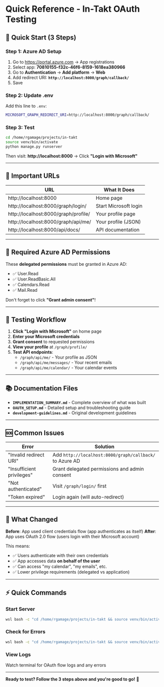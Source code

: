 # Quick Reference - In-Takt OAuth Testing

## 🚀 Quick Start (3 Steps)

### Step 1: Azure AD Setup
1. Go to https://portal.azure.com → App registrations
2. Select app: **70810155-f32c-46f6-8159-1618ea380966**
3. Go to **Authentication** → **Add platform** → **Web**
4. Add redirect URI: **`http://localhost:8000/graph/callback/`**
5. Save

### Step 2: Update .env
Add this line to `.env`:
```bash
MICROSOFT_GRAPH_REDIRECT_URI=http://localhost:8000/graph/callback/
```

### Step 3: Test
```bash
cd /home/rgamage/projects/in-takt
source venv/bin/activate
python manage.py runserver
```

Then visit: **http://localhost:8000** → Click **"Login with Microsoft"**

---

## 📍 Important URLs

| URL | What It Does |
|-----|--------------|
| http://localhost:8000 | Home page |
| http://localhost:8000/graph/login/ | Start Microsoft login |
| http://localhost:8000/graph/profile/ | Your profile page |
| http://localhost:8000/graph/api/me/ | Your profile (JSON) |
| http://localhost:8000/api/docs/ | API documentation |

---

## 🔑 Required Azure AD Permissions

These **delegated permissions** must be granted in Azure AD:
- ✅ User.Read
- ✅ User.ReadBasic.All
- ✅ Calendars.Read
- ✅ Mail.Read

Don't forget to click **"Grant admin consent"**!

---

## 🧪 Testing Workflow

1. **Click "Login with Microsoft"** on home page
2. **Enter your Microsoft credentials**
3. **Grant consent** to requested permissions
4. **View your profile** at `/graph/profile/`
5. **Test API endpoints**:
   - `/graph/api/me/` - Your profile as JSON
   - `/graph/api/me/messages/` - Your recent emails
   - `/graph/api/me/calendar/` - Your calendar events

---

## 📚 Documentation Files

- **`IMPLEMENTATION_SUMMARY.md`** - Complete overview of what was built
- **`OAUTH_SETUP.md`** - Detailed setup and troubleshooting guide
- **`development-guidelines.md`** - Original development guidelines

---

## 🆘 Common Issues

| Error | Solution |
|-------|----------|
| "Invalid redirect URI" | Add `http://localhost:8000/graph/callback/` to Azure AD |
| "Insufficient privileges" | Grant delegated permissions and admin consent |
| "Not authenticated" | Visit `/graph/login/` first |
| "Token expired" | Login again (will auto-redirect) |

---

## 🎯 What Changed

**Before**: App used client credentials flow (app authenticates as itself)
**After**: App uses OAuth 2.0 flow (users login with their Microsoft account)

This means:
- ✅ Users authenticate with their own credentials
- ✅ App accesses data **on behalf of the user**
- ✅ Can access "my calendar", "my emails", etc.
- ✅ Lower privilege requirements (delegated vs application)

---

## ⚡ Quick Commands

### Start Server
```bash
wsl bash -c "cd /home/rgamage/projects/in-takt && source venv/bin/activate && python manage.py runserver"
```

### Check for Errors
```bash
wsl bash -c "cd /home/rgamage/projects/in-takt && source venv/bin/activate && python manage.py check"
```

### View Logs
Watch terminal for OAuth flow logs and any errors

---

**Ready to test? Follow the 3 steps above and you're good to go!** 🚀
